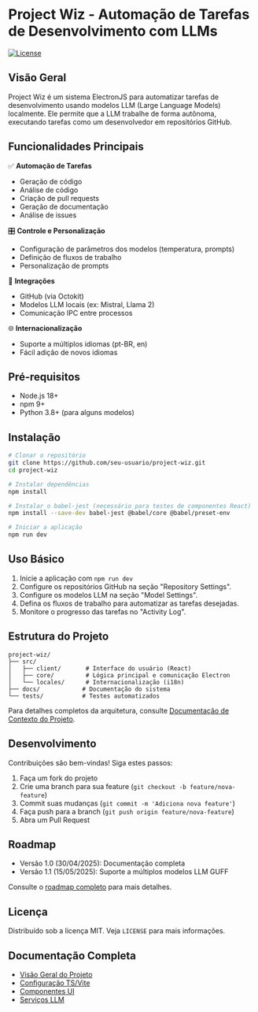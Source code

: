 # Project Wiz - Automação de Tarefas de Desenvolvimento com LLMs

[![License](https://img.shields.io/badge/License-MIT-blue.svg)](LICENSE)

## Visão Geral

Project Wiz é um sistema ElectronJS para automatizar tarefas de desenvolvimento usando modelos LLM (Large Language Models) localmente. Ele permite que a LLM trabalhe de forma autônoma, executando tarefas como um desenvolvedor em repositórios GitHub.

## Funcionalidades Principais

✅ **Automação de Tarefas**

- Geração de código
- Análise de código
- Criação de pull requests
- Geração de documentação
- Análise de issues

🎛️ **Controle e Personalização**

- Configuração de parâmetros dos modelos (temperatura, prompts)
- Definição de fluxos de trabalho
- Personalização de prompts

🔌 **Integrações**

- GitHub (via Octokit)
- Modelos LLM locais (ex: Mistral, Llama 2)
- Comunicação IPC entre processos

🌐 **Internacionalização**

- Suporte a múltiplos idiomas (pt-BR, en)
- Fácil adição de novos idiomas

## Pré-requisitos

- Node.js 18+
- npm 9+
- Python 3.8+ (para alguns modelos)

## Instalação

```bash
# Clonar o repositório
git clone https://github.com/seu-usuario/project-wiz.git
cd project-wiz

# Instalar dependências
npm install

# Instalar o babel-jest (necessário para testes de componentes React)
npm install --save-dev babel-jest @babel/core @babel/preset-env

# Iniciar a aplicação
npm run dev
```

## Uso Básico

1. Inicie a aplicação com `npm run dev`
2. Configure os repositórios GitHub na seção "Repository Settings".
3. Configure os modelos LLM na seção "Model Settings".
4. Defina os fluxos de trabalho para automatizar as tarefas desejadas.
5. Monitore o progresso das tarefas no "Activity Log".

## Estrutura do Projeto

```
project-wiz/
├── src/
│   ├── client/       # Interface do usuário (React)
│   ├── core/         # Lógica principal e comunicação Electron
│   └── locales/      # Internacionalização (i18n)
├── docs/            # Documentação do sistema
└── tests/           # Testes automatizados
```

Para detalhes completos da arquitetura, consulte [Documentação de Contexto do Projeto](docs/project-context.md).

## Desenvolvimento

Contribuições são bem-vindas! Siga estes passos:

1. Faça um fork do projeto
2. Crie uma branch para sua feature (`git checkout -b feature/nova-feature`)
3. Commit suas mudanças (`git commit -m 'Adiciona nova feature'`)
4. Faça push para a branch (`git push origin feature/nova-feature`)
5. Abra um Pull Request

## Roadmap

- Versão 1.0 (30/04/2025): Documentação completa
- Versão 1.1 (15/05/2025): Suporte a múltiplos modelos LLM GUFF

Consulte o [roadmap completo](docs/project-context.md#próximos-marcos) para mais detalhes.

## Licença

Distribuído sob a licença MIT. Veja `LICENSE` para mais informações.

## Documentação Completa

- [Visão Geral do Projeto](docs/index.md)
- [Configuração TS/Vite](docs/ts-vite-config.md)
- [Componentes UI](docs/ui-components.md)
- [Serviços LLM](docs/llm-services.md)
